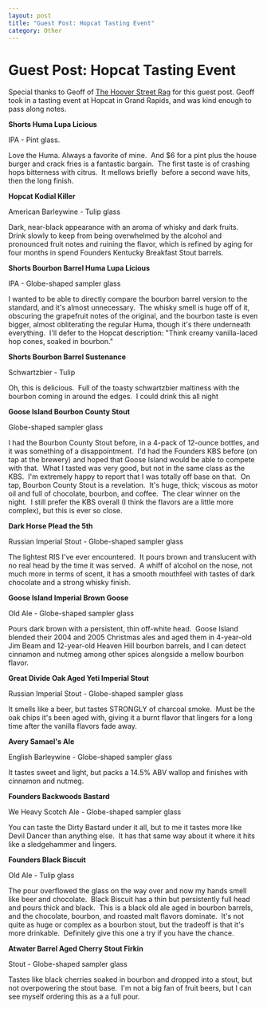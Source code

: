 ```yaml
---
layout: post
title: "Guest Post: Hopcat Tasting Event"
category: Other
---
```


Guest Post: Hopcat Tasting Event
================================

Special thanks to Geoff of [The Hoover Street Rag](http://hooverstreetrag.blogspot.com/) for this guest post. Geoff took in a tasting event at Hopcat in Grand Rapids, and was kind enough to pass along notes.

**Shorts Huma Lupa Licious**

IPA - Pint glass.

Love the Huma. Always a favorite of mine.  And $6 for a pint plus the house burger and crack fries is a fantastic bargain.  The first taste is of crashing hops bitterness with citrus.  It mellows briefly  before a second wave hits, then the long finish.

**Hopcat Kodial Killer**

American Barleywine - Tulip glass

Dark, near-black appearance with an aroma of whisky and dark fruits.  Drink slowly to keep from being overwhelmed by the alcohol and pronounced fruit notes and ruining the flavor, which is refined by aging for four months in spend Founders Kentucky Breakfast Stout barrels.

**Shorts Bourbon Barrel Huma Lupa Licious**

IPA - Globe-shaped sampler glass

I wanted to be able to directly compare the bourbon barrel version to the standard, and it's almost unnecessary.  The whisky smell is huge off of it, obscuring the grapefruit notes of the original, and the bourbon taste is even bigger, almost obliterating the regular Huma, though it's there underneath everything.  I'll defer to the Hopcat description: "Think creamy vanilla-laced hop cones, soaked in bourbon."

**Shorts Bourbon Barrel Sustenance**

Schwartzbier - Tulip

Oh, this is delicious.  Full of the toasty schwartzbier maltiness with the bourbon coming in around the edges.  I could drink this all night

**Goose Island Bourbon County Stout**

Globe-shaped sampler glass

I had the Bourbon County Stout before, in a 4-pack of 12-ounce bottles, and it was something of a disappointment.  I'd had the Founders KBS before (on tap at the brewery) and hoped that Goose Island would be able to compete with that.  What I tasted was very good, but not in the same class as the KBS.  I'm extremely happy to report that I was totally off base on that.  On tap, Bourbon County Stout is a revelation.  It's huge, thick; viscous as motor oil and full of chocolate, bourbon, and coffee.  The clear winner on the night.  I still prefer the KBS overall (I think the flavors are a little more complex), but this is ever so close.

**Dark Horse Plead the 5th**

Russian Imperial Stout - Globe-shaped sampler glass

The lightest RIS I've ever encountered.  It pours brown and translucent with no real head by the time it was served.  A whiff of alcohol on the nose, not much more in terms of scent, it has a smooth mouthfeel with tastes of dark chocolate and a strong whisky finish.

**Goose Island Imperial Brown Goose**

Old Ale - Globe-shaped sampler glass

Pours dark brown with a persistent, thin off-white head.  Goose Island blended their 2004 and 2005 Christmas ales and aged them in 4-year-old Jim Beam and 12-year-old Heaven Hill bourbon barrels, and I can detect cinnamon and nutmeg among other spices alongside a mellow bourbon flavor.

**Great Divide Oak Aged Yeti Imperial Stout**

Russian Imperial Stout - Globe-shaped sampler glass

It smells like a beer, but tastes STRONGLY of charcoal smoke.  Must be the oak chips it's been aged with, giving it a burnt flavor that lingers for a long time after the vanilla flavors fade away.

**Avery Samael's Ale**

English Barleywine - Globe-shaped sampler glass

It tastes sweet and light, but packs a 14.5% ABV wallop and finishes with cinnamon and nutmeg.

**Founders Backwoods Bastard**

We Heavy Scotch Ale - Globe-shaped sampler glass

You can taste the Dirty Bastard under it all, but to me it tastes more like Devil Dancer than anything else.  It has that same way about it where it hits like a sledgehammer and lingers.

**Founders Black Biscuit**

Old Ale - Tulip glass

The pour overflowed the glass on the way over and now my hands smell like beer and chocolate.  Black Biscuit has a thin but persistently full head and pours thick and black.  This is a black old ale aged in bourbon barrels, and the chocolate, bourbon, and roasted malt flavors dominate.  It's not quite as huge or complex as a bourbon stout, but the tradeoff is that it's more drinkable.  Definitely give this one a try if you have the chance.

**Atwater Barrel Aged Cherry Stout Firkin**

Stout - Globe-shaped sampler glass

Tastes like black cherries soaked in bourbon and dropped into a stout, but not overpowering the stout base.  I'm not a big fan of fruit beers, but I can see myself ordering this as a a full pour.